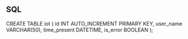 ## SQL
CREATE TABLE iot (
    id INT AUTO_INCREMENT PRIMARY KEY,
    user_name VARCHAR(50),
    time_present DATETIME,
    is_error BOOLEAN
);